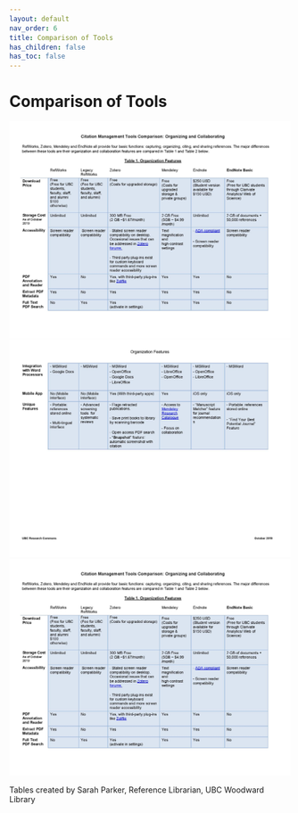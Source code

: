 ```yaml
---
layout: default
nav_order: 6
title: Comparison of Tools
has_children: false
has_toc: false
---
```

# Comparison of Tools

<img src="images/cmtable1.jpg" alt="Zoom toolbar" width="690"/>
<br/>
 

<img src="images/cmtable2.jpg" alt="Zoom toolbar" width="690"/>
 
<br/>
 
<img src="images/cmtable1.jpg" alt="Zoom toolbar" width="690"/>

Tables created by Sarah Parker, Reference Librarian, UBC Woodward Library

